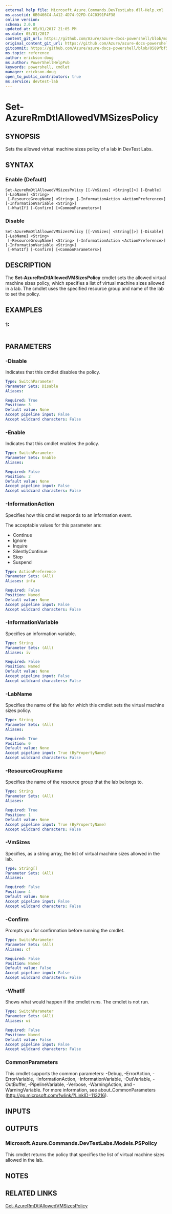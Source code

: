 ```yaml
---
external help file: Microsoft.Azure.Commands.DevTestLabs.dll-Help.xml
ms.assetid: 6B0466C4-A412-4D74-92FD-C4C0391F4F38
online version:
schema: 2.0.0
updated_at: 05/01/2017 21:05 PM
ms.date: 05/01/2017
content_git_url: https://github.com/Azure/azure-docs-powershell/blob/master/azureps-cmdlets-docs/ResourceManager/AzureRM.DevTestLabs/v1.0.3/Set-AzureRmDtlAllowedVMSizesPolicy.md
original_content_git_url: https://github.com/Azure/azure-docs-powershell/blob/master/azureps-cmdlets-docs/ResourceManager/AzureRM.DevTestLabs/v1.0.3/Set-AzureRmDtlAllowedVMSizesPolicy.md
gitcommit: https://github.com/Azure/azure-docs-powershell/blob/0589fbf53d27e39e0cf445261d29c64fb0859d62
ms.topic: reference
author: erickson-doug
ms.author: PowerShellHelpPub
keywords: powershell, cmdlet
manager: erickson-doug
open_to_public_contributors: true
ms.service: devtest-lab
---
```


# Set-AzureRmDtlAllowedVMSizesPolicy

## SYNOPSIS
Sets the allowed virtual machine sizes policy of a lab in DevTest Labs.

## SYNTAX

### Enable (Default)
```
Set-AzureRmDtlAllowedVMSizesPolicy [[-VmSizes] <String[]>] [-Enable] [-LabName] <String>
 [-ResourceGroupName] <String> [-InformationAction <ActionPreference>] [-InformationVariable <String>]
 [-WhatIf] [-Confirm] [<CommonParameters>]
```

### Disable
```
Set-AzureRmDtlAllowedVMSizesPolicy [[-VmSizes] <String[]>] [-Disable] [-LabName] <String>
 [-ResourceGroupName] <String> [-InformationAction <ActionPreference>] [-InformationVariable <String>]
 [-WhatIf] [-Confirm] [<CommonParameters>]
```

## DESCRIPTION
The **Set-AzureRmDtlAllowedVMSizesPolicy** cmdlet sets the allowed virtual machine sizes policy, which specifies a list of virtual machine sizes allowed in a lab.
The cmdlet uses the specified resource group and name of the lab to set the policy.

## EXAMPLES

### 1:
```

```

## PARAMETERS

### -Disable
Indicates that this cmdlet disables the policy.

```yaml
Type: SwitchParameter
Parameter Sets: Disable
Aliases: 

Required: True
Position: 3
Default value: None
Accept pipeline input: False
Accept wildcard characters: False
```

### -Enable
Indicates that this cmdlet enables the policy.

```yaml
Type: SwitchParameter
Parameter Sets: Enable
Aliases: 

Required: False
Position: 2
Default value: None
Accept pipeline input: False
Accept wildcard characters: False
```

### -InformationAction
Specifies how this cmdlet responds to an information event.

The acceptable values for this parameter are:

- Continue
- Ignore
- Inquire
- SilentlyContinue
- Stop
- Suspend

```yaml
Type: ActionPreference
Parameter Sets: (All)
Aliases: infa

Required: False
Position: Named
Default value: None
Accept pipeline input: False
Accept wildcard characters: False
```

### -InformationVariable
Specifies an information variable.

```yaml
Type: String
Parameter Sets: (All)
Aliases: iv

Required: False
Position: Named
Default value: None
Accept pipeline input: False
Accept wildcard characters: False
```

### -LabName
Specifies the name of the lab for which this cmdlet sets the virtual machine sizes policy.

```yaml
Type: String
Parameter Sets: (All)
Aliases: 

Required: True
Position: 0
Default value: None
Accept pipeline input: True (ByPropertyName)
Accept wildcard characters: False
```

### -ResourceGroupName
Specifies the name of the resource group that the lab belongs to.

```yaml
Type: String
Parameter Sets: (All)
Aliases: 

Required: True
Position: 1
Default value: None
Accept pipeline input: True (ByPropertyName)
Accept wildcard characters: False
```

### -VmSizes
Specifies, as a string array, the list of virtual machine sizes allowed in the lab.

```yaml
Type: String[]
Parameter Sets: (All)
Aliases: 

Required: False
Position: 4
Default value: None
Accept pipeline input: False
Accept wildcard characters: False
```

### -Confirm
Prompts you for confirmation before running the cmdlet.

```yaml
Type: SwitchParameter
Parameter Sets: (All)
Aliases: cf

Required: False
Position: Named
Default value: False
Accept pipeline input: False
Accept wildcard characters: False
```

### -WhatIf
Shows what would happen if the cmdlet runs.
The cmdlet is not run.

```yaml
Type: SwitchParameter
Parameter Sets: (All)
Aliases: wi

Required: False
Position: Named
Default value: False
Accept pipeline input: False
Accept wildcard characters: False
```

### CommonParameters
This cmdlet supports the common parameters: -Debug, -ErrorAction, -ErrorVariable, -InformationAction, -InformationVariable, -OutVariable, -OutBuffer, -PipelineVariable, -Verbose, -WarningAction, and -WarningVariable. For more information, see about_CommonParameters (http://go.microsoft.com/fwlink/?LinkID=113216).

## INPUTS

## OUTPUTS

### Microsoft.Azure.Commands.DevTestLabs.Models.PSPolicy
This cmdlet returns the policy that specifies the list of virtual machine sizes allowed in the lab.

## NOTES

## RELATED LINKS

[Get-AzureRmDtlAllowedVMSizesPolicy](./Get-AzureRmDtlAllowedVMSizesPolicy.md)


